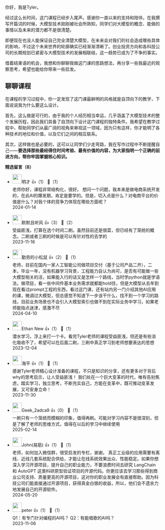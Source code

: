 你好，我是Tyler。

经过这么长时间，这门课程已经步入尾声。感谢你一直以来的支持和陪伴。在我撰写开篇词的时候，大模型技术刚刚被社会所熟知，同学们对大模型的概念、能做的事情以及未来的潜力都不是很清楚。

即便现在也没人能保证自己完全清楚大模型，在未来会对我们的社会造成哪些具体的影响，不过这个未来世界的轮廓确实已经渐渐清晰了。创业投资方向和各科技公司的长期规划已紧密与大模型技术的发展相联结，这一趋势已成为了不争的事实。

借着结束语的机会，我想和你聊聊我做这门课的思路想法，再分享一些我最近的观察思考，希望也能给你带来一些启发。

## 聊聊课程

在课程的学习过程中，你一定发现了这门课最鲜明的风格就是自顶向下的教学，下面说说我为什么要这么设计。

首先，这么做是可行的，由于我的个人经历相当幸运，几乎涵盖了大模型技术的整个发展历程，因此我们具备了自顶向下设计这门课程的独特条件。我希望在教学过程中，帮助同学们从最广阔的视角来审视这一领域，因为只有这样，你才能明了各种技术的地位和价值，以及它们之间的相互联系。

其次，这样做也是必要的，这可以让同学们少走弯路，我在写作过程中不断提醒自己——**要选择那些最经得住时间考验、最有价值的内容，为大家指明一个正确的前进方向，帮你牢固掌握核心知识。**
<div><strong>精选留言（8）</strong></div><ul>
<li><img src="https://static001.geekbang.org/account/avatar/00/10/c4/a5/ec346ee6.jpg" width="30px"><span>明才</span> 👍（1） 💬（1）<div>老师你好，课程非常结构化，很好。
想问一个问题，我本来是做电商系统开发的，在此Al的爆发期，肯定是要学的。但是，切入点是什么？对电商平台的价值是什么？对我个体的竞争力体现在哪些方面呢？</div>2024-01-14</li><br/><li><img src="https://static001.geekbang.org/account/avatar/00/26/bf/52/59304c42.jpg" width="30px"><span>默默且听风</span> 👍（3） 💬（2）<div>受益匪浅，打算在选个时间二刷。虽然目前还是很菜，但已经有了笼统的概念。二刷或者三刷的时候是可以有针对性的去学的</div>2023-11-16</li><br/><li><img src="https://static001.geekbang.org/account/avatar/00/2c/b6/03/38240696.jpg" width="30px"><span>勤劳的小松鼠</span> 👍（2） 💬（1）<div>老师，目前在国内一家人工智能公司做项目交付（基于公司产品二开），二本，毕业一年，没有机器学习背景，工程能力自认为尚可，是否有可能做一些大模型相关的活，如果能入行的话又是怎样一个路线，当时学python就是学语法，做项目，看一些中间件基本业务需求就都能hold住，但是大模型从去年到现在看过prompt工程的东西，看过这门课，还有站内另一门介绍其他AI应用的课，微调过大模型，但总感觉不知道下一步该干什么，找不到一个学习的路线，目前业务场景也不会引入大模型索引也做不到在实际业务中学习，如果老师能指点迷津，感激不尽</div>2024-04-10</li><br/><li><img src="https://static001.geekbang.org/account/avatar/00/1f/7e/5a/da39f489.jpg" width="30px"><span>Ethan New</span> 👍（1） 💬（1）<div>潜水学习，浮上来打一个卡。看完Tyler老师的课程受益匪浅，但还是有些消化吸收不了，希望可以在后面二刷，三刷中真正学习到老师想要表达的思想</div>2023-12-04</li><br/><li><img src="https://static001.geekbang.org/account/avatar/00/0f/6d/82/e059e75c.jpg" width="30px"><span>海平</span> 👍（1） 💬（1）<div>感谢Tyler老师精心设计准备的课程，不只是知识的分享，还有更多对于背后why的思考启示，让人受益匪浅！
我们处在一个巨大变革的时代，唯有告别焦虑，踏实学习，独立思考，不断充实自己，方能在变革中，既可推动变革发展，又可安身立命！</div>2023-11-30</li><br/><li><img src="https://thirdwx.qlogo.cn/mmopen/vi_32/b0zpPRxOaHibTUeZzBuca3KnCb58ic0QfMJ08wHsdzA4L5iatpiaDvaIFvic8sFCjeFdy8XM2lNK4u8iaDdf7WicwAj6giaWulibhDGrViaV7fzAh6AYI/132" width="30px"><span>Geek_2adca9</span> 👍（0） 💬（1）<div>一刷只有一个笼统而模糊的印象，值得再刷。可能对学习内容不是很深刻，但是了解了老师的思维方式，值得在以后的学习中继续使用</div>2025-02-14</li><br/><li><img src="https://static001.geekbang.org/account/avatar/00/12/02/2a/90e38b94.jpg" width="30px"><span>John(易筋)</span> 👍（1） 💬（1）<div>老师，如何加入微信群，很受启发的专栏，谢谢。
真正工业级的应用需要有离线、近线几套系统配合供给，才能让在线系统效果出众、性能稳定。如果你想深入学习开源项目，提升自己的职业能力，不要浪费时间去研究 LangChain 和 AutoGPT 这类科研原型验证项目的开源代码。你更应该去学习那些得到商业公司支持、质量更高的开源项目，这对你的职业发展会有直接帮助。因为科技公司们能直接通过开源项目，获得真金白银的收益，所以，他们会不遗余力地发展自己的开源软件。</div>2024-05-20</li><br/><li><img src="https://static001.geekbang.org/account/avatar/00/10/25/87/f3a69d1b.jpg" width="30px"><span>peter</span> 👍（1） 💬（1）<div>Q1：有专门针对编程的AI吗？
Q2：有能唱歌的AI吗？</div>2023-11-06</li><br/>
</ul>